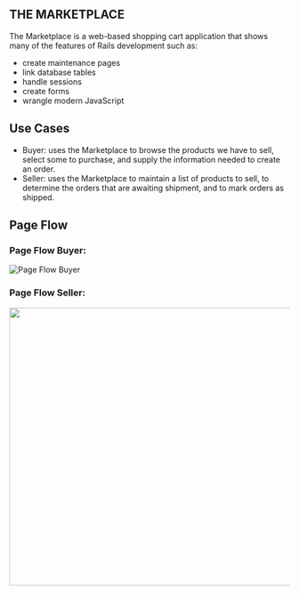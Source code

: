 THE MARKETPLACE
-----
The Marketplace is a web-based shopping cart application that shows many of the features of Rails development such as:
* create maintenance pages
* link database tables
* handle sessions
* create forms
* wrangle modern JavaScript

## Use Cases
* Buyer: uses the Marketplace to browse the products we have to sell, select some to purchase, and supply the information needed to create an order.
* Seller: uses the Marketplace to maintain a list of products to sell, to determine the orders that are awaiting shipment, and to mark orders as shipped.

## Page Flow
### Page Flow Buyer:

![Page Flow Buyer](https://github.com/francescoFH/the-marketplace/blob/main/images/pageflowbuyer.png)

### Page Flow Seller:

<img src="https://github.com/francescoFH/the-marketplace/blob/main/images/pageflowseller.png" width="600" height="500">
